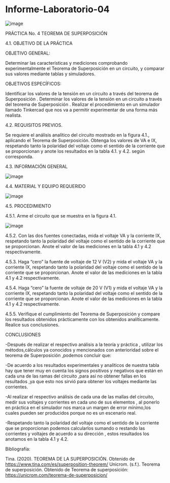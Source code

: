 # Informe-Laboratorio-04

![image](https://user-images.githubusercontent.com/84427371/125886295-e2436b77-d5df-42f5-9fba-792cbb4476fc.png)

PRÁCTICA No. 4 TEOREMA DE SUPERPOSICIÓN
 
4.1.  OBJETIVO DE LA PRÁCTICA

OBJETIVO GENERAL:

Determinar las características y mediciones comprobando experimentalmente el Teorema de Superposición en un circuito, y comparar sus valores mediante tablas y simuladores.
 
OBJETIVOS ESPECÍFICOS:

Identificar los valores de la tensión en un circuito a través del teorema de Superposición .
Determinar  los valores de la tensión en un circuito a través del teorema de Superposición .
Realizar el procedimiento en un simulador llamado Tinkercad que nos va a permitir experimentar de una forma más realista.

4.2.  REQUISITOS PREVIOS.
 
Se requiere el análisis analítico del circuito mostrado en la figura 4.1., aplicando el
Teorema de Superposición. Obtenga los valores de VA e IX, respetando tanto la polaridad del voltaje como el sentido de la corriente que se proporcionan y anote los resultados en la tabla 4.1. y 4.2. según corresponda.
 
4.3.  INFORMACIÓN GENERAL

![image](https://user-images.githubusercontent.com/84427371/125886521-f0dfd2af-b08a-4f45-ae2b-e40bb56a7a05.png)

4.4.  MATERIAL Y EQUIPO REQUERIDO

![image](https://user-images.githubusercontent.com/84427371/125886684-6a18d1c3-951e-4263-9dcc-e0d8398f9c49.png)

4.5.  PROCEDIMIENTO
 
4.5.1.   Arme el circuito que se muestra en la figura 4.1.

![image](https://user-images.githubusercontent.com/84427371/125886725-39159e01-c913-4c8a-83ce-dde7896c759a.png)


4.5.2.   Con las dos fuentes conectadas, mida el voltaje VA y la corriente IX, respetando tanto la polaridad del voltaje como el sentido de la corriente que se proporcionan. Anote el valor de las mediciones en la tabla 4.1 y 4.2 respectivamente.
 
4.5.3.   Haga “cero” la fuente de voltaje de 12 V (V2) y mida el voltaje VA y la corriente
IX, respetando tanto la polaridad del voltaje como el sentido de la corriente que se proporcionan. Anote el valor de las mediciones en la tabla 4.1 y 4.2 respectivamente.
 
4.5.4.   Haga “cero” la fuente de voltaje de 20 V (V1) y mida el voltaje VA y la corriente
IX, respetando tanto la polaridad del voltaje como el sentido de la corriente que se proporcionan. Anote el valor de las mediciones en la tabla 4.1 y 4.2 respectivamente.
 



















4.5.5.   Verifique el cumplimiento del Teorema de Superposición y compare los resultados obtenidos prácticamente con los obtenidos analíticamente. Realice sus conclusiones.

CONCLUSIONES

-Después de realizar el respectivo análisis a la teoría y práctica , utilizar los métodos,cálculos ya conocidos y mencionados con anterioridad sobre el teorema de Superposición ,podemos concluir que:

-De acuerdo a los resultados experimentales y analíticos de nuestra tabla hay que tener muy en cuenta los signos positivos y negativos que están en cada una de las ramas del circuito ,para así no obtener fallas en los resultados ,ya que esto nos sirvió para obtener los voltajes mediante las corrientes.

-Al realizar el respectivo análisis de cada una de las mallas del circuito, medir sus voltajes y corrientes en cada uno de sus elementos , al ponerlo en práctica en el simulador nos marca un margen de error mínimo,los cuales pueden ser producidos porque no es un escenario real.
 
-Respetando tanto la polaridad del voltaje como el sentido de la corriente que se proporcionan podemos calcularlos sumando o restando las corrientes y voltajes de acuerdo a su dirección , estos resultados los anotamos en la tabla 4.1 y 4.2.

Bibliografía:

Tina. (2020). TEOREMA DE LA SUPERPOSICIÓN. Obtenido de https://www.tina.com/es/superposition-theorem/
Unicrom. (s.f.). Teorema de superposición. Obtenido de Teorema de superposición: https://unicrom.com/teorema-de-superposicion/

